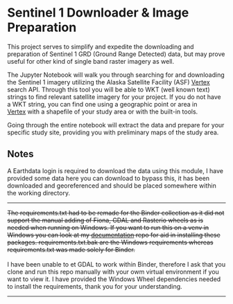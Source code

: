 # Sentinel 1 Downloader & Image Preparation

This project serves to simplify and expedite the downloading and preparation of Sentinel 1 GRD (Ground Range Detected) data, but may prove useful for other kind of single band raster imagery as well.

The Jupyter Notebook will walk you through searching for and downloading the Sentinel 1 imagery utilizing the Alaska Satellite Facility (ASF) [Vertex](https://search.asf.alaska.edu/#/) search API. Through this tool you will be able to WKT (well known text) strings to find relevant satellite imagery for your project. If you do not have a WKT string, you can find one using a geographic point or area in [Vertex](https://search.asf.alaska.edu/#/) with a shapefile of your study area or with the built-in tools.

Going through the entire notebook will extract the data and prepare for your specific study site, providing you with preliminary maps of the study area.


## Notes

A Earthdata login is required to download the data using this module, I have provided some data here you can download to bypass this, it has been downloaded and georeferenced and should be placed somewhere within the working directory.

- - -

~~The requirements.txt had to be remade for the Binder collection as it did not support the manual adding of Fiona, GDAL and Rasterio wheels as is needed when running on Windows. If you want to run this on a venv in Windows you can look at my [documentation](https://github.com/frozenbanana97/documentation) repo for aid in installing these packages. requirements.txt.bak are the Windows requirements whereas requirements.txt was made solely for Binder.~~<br><br>
I have been unable to et GDAL to work within Binder, therefore I ask that you clone and run this repo manually with your owm virtual environment if you want to view it. I have provided the Windows Wheel dependencies needed to install the requirements, thank you for your understanding.

- - -
